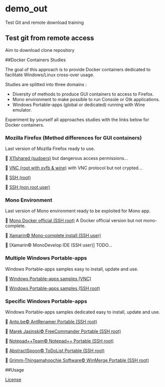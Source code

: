 # demo_out
Test Git and remote download training
## Test git from remote access
Aim to download clone repository

##Docker Containers Studies

The goal of this approach is to provide Docker containers dedicated to facilitate Windows/Linux cross-over usage.

Studies are splitted into three domains : 
- Diversity of methods to produce GUI containers to access to Firefox.
- Mono environment to make possible to run Console or Gtk applications.
- Windows Portable-apps (global or dedicated) running with Wine emulator.
 
Experiment by yourself all approaches studies with the links below for Docker containers.

### Mozilla Firefox (Method differences for GUI containers)

Last version of Mozilla Firefox ready to use.

:checkered_flag: [X11shared (sudoers)](https://github.com/d-marchand/term_x11shared_sudoers_firefox/ "X11shared") but dangerous access permissions... 

:checkered_flag: [VNC (root with xvfb & wine)](https://github.com/d-marchand/vncxvfb_wine_firefox/ "VNC") with VNC protocol but not crypted... 

:checkered_flag: [SSH (root)](https://github.com/d-marchand/term_ssh_root_firefox/ "SSH") 

:checkered_flag: [SSH (non root user)](https://github.com/d-marchand/term_ssh_user_firefox/ "SSH") 

### Mono Environment

Last version of Mono environment ready to be exploited for Mono app.

:checkered_flag: [Mono Docker official (SSH root)](https://github.com/d-marchand/term_ssh_root_mono/ "SSH") A Docker official version but not mono-complete. 

:checkered_flag: [Xamarin:copyright: Mono-complete install (SSH user)](https://github.com/d-marchand/term_ssh_user_monodotnet45/ "SSH")

:checkered_flag: [Xamarin:copyright: MonoDevelop IDE (SSH user)] TODO...

### Multiple Windows Portable-apps

Windows Portable-apps samples easy to install, update and use.

:checkered_flag: [Windows Portable-apps samples (VNC)](https://github.com/d-marchand/vncxvfb_wine_portable-apps_samples/ "VNC") 

:checkered_flag: [Windows Portable-apps samples (SSH root)](https://github.com/d-marchand/term_ssh_root_portable-apps_samples/ "SSH")

### Specific Windows Portable-apps

Windows Portable-apps samples dedicated easy to install, update and use.

:checkered_flag: [Antp.be:copyright: AntRenamer Portable (SSH root)](https://github.com/d-marchand/term_ssh_root_antrenamer/ "SSH") 

:checkered_flag: [Marek Jasinski:copyright: FreeCommander Portable (SSH root)](https://github.com/d-marchand/term_ssh_root_freecommander/ "SSH")  

:checkered_flag: [Notepad++Team:copyright: Notepad++ Portable (SSH root)](https://github.com/d-marchand/term_ssh_root_notepadplusplus/ "SSH") 

:checkered_flag: [AbstractSpoon:copyright: ToDoList Portable (SSH root)](https://github.com/d-marchand/term_ssh_root_todolist/ "SSH") 

:checkered_flag: [Grimm-Thingamahoochie Software:copyright: WinMerge Portable (SSH root)](https://github.com/d-marchand/term_ssh_root_winmerge/ "SSH") 

##Usage

[License](LICENSE "License")
